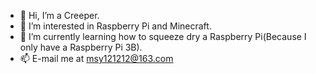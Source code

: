 - 👋 Hi, I’m a Creeper.
- 👀 I’m interested in Raspberry Pi and Minecraft.
- 🌱 I’m currently learning how to squeeze dry a Raspberry Pi(Because I only have a Raspberry Pi 3B).
- 📫 E-mail me at msy121212@163.com
